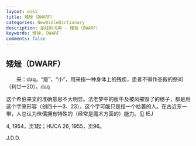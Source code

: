 ```yaml
---
layout: wiki
title: 矮矬（DWARF）
categories: NewBibleDictionary
description: 圣经新词典 - 矮矬（DWARF）
keywords: 矮矬, DWARF
comments: false
---
```


## 矮矬（DWARF）

　　来：daq，“瘦”，“小”，用来指一种身体上的残疾，患者不得作圣殿的祭司（利廿一20）。daq

这个希伯来文的准确意思不大明显。法老梦中的瘦牛及被风摧毁了的穗子，都是用这个字来形容（创四十一3、23）。这个字可能只是指一个枯萎的人。在古近东一带，人总认为侏儒拥有特殊的（经常是魔术方面的）能力。见 IEJ

4, 1954，页1起；HUCA 26, 1955，页96。

J.D.D.








